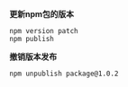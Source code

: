 **更新npm包的版本**

```shell
npm version patch
npm publish
```

**撤销版本发布**

```shell
npm unpublish package@1.0.2
```

